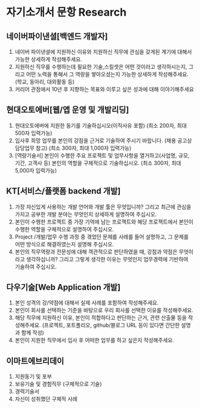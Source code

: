 # 자기소개서 문항 Research

## 네이버파이낸셜[백엔드 개발자]
1. 네이버 파이낸셜에 지원하신 이유와 지원하신 직무에 관심을 갖게된 계기에 대해서 가능한 상세하게 작성해주세요.
2. 지원하신 직무를 수행하는데 필요한 기술,스킬셋은 어떤 것이라고 생각하시는지, 그리고 어떤 노력을 통해서 그 역량을 쌓아오셨는지 가능한 상세하게 작성해주세요.(학교, 동아리, 대외활동 등)
3. 커리어 관점에서 10년 후 지향하는 목표와 이루고 싶은 성과에 대해 이야기해주세요

## 현대오토에버[웹/앱 운영 및 개발리딩]
1. 현대오토에버에 지원한 동기를 기술하십시오(이직사유 포함) (최소 200자, 최대 500자 입력가능)
2. 입사후 희망 업무를 본인의 강점을 근거로 기술하여 주시기 바랍니다. (채용 공고상 담당업무 참고) (최소 300자, 최대 1,000자 입력가능)
3. [역량기술서]
본인이 수행한 주요 프로젝트 및 업무사항을 열거하고(사업명, 규모, 기간, 고객사 등) 본인의 역할을 구체적으로 기술하십시오. (최소 300자, 최대 5,000자 입력가능)

## KT[서비스/플랫폼 backend 개발]
1. 가장 자신있게 사용하는 개발 언어와 개발 툴은 무엇입니까? 그리고 최근에 관심을 가지고 공부한 개발 분야는 무엇인지 상세하게 설명하여 주십시오.
2. 본인이 수행한 프로젝트 중 가장 기억에 남는 프로젝트와 해당 프로젝트에서 본인이 수행한 역할을 구체적으로 설명하여 주십시오.
3. Project /개발/업무 수행 과정 중 겪었던 문제를 사례를 들어 설명하고, 그 문제를 어떤 방식으로 해결하였는지 설명해 주십시오.
4. 본인의 직무역량과 전문성에 대해 객관적으로 판단하였을 때, 강점과 약점은 무엇이라고 생각하십니까? 그리고 그렇게 생각한 이유는 무엇인지 업무경력에 기반하여 기술하여 주십시오.

## 다우기술[Web Application 개발]
1. 본인 성격의 강/약점에 대해서 실제 사례를 포함하여 작성해주세요.
2. 본인이 회사를 선택하는 기준을 바탕으로 우리 회사를 선택한 이유를 작성해주세요.
3. 해당 직무에 지원하신 이유, 본인이 적합하다고 판단하는 근거, 관련 산출물 등을 작성해주세요. (프로젝트, 포트폴리오, github/블로그 URL 등이 있다면 간단한 설명과 함께 작성)
4. 본인이 지원한 직무에서 입사 후 어떠한 업무를 하고 싶은지 작성해주세요.

## 이마트에브리데이
1. 지원동기 및 포부
2. 보유기술 및 경험직무 (구체적으로 기술)
3. 경력기술서
4. 자신이 성취했던 구체적 사례